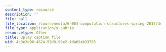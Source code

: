 ```yaml
---
content_type: resource
description: ''
file: null
file_location: /coursemedia/6-004-computation-structures-spring-2017/4c3e3e90462459d896e21da69ab33785_J5Mg_tqT18g.vtt
file_type: application/x-subrip
resourcetype: Other
title: 3play caption file
uid: 4c3e3e90-4624-59d8-96e2-1da69ab33785
---
```

